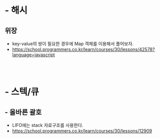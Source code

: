# - 해시

## 위장

- key-value의 쌍이 필요한 경우에 Map 객체를 이용해서 풀어보자.
- https://school.programmers.co.kr/learn/courses/30/lessons/42578?language=javascript

<br><br>

# - 스텍/큐

## - 올바른 괄호

- LIFO에는 stack 자료구조를 사용한다.
- https://school.programmers.co.kr/learn/courses/30/lessons/12909

<br><br>
